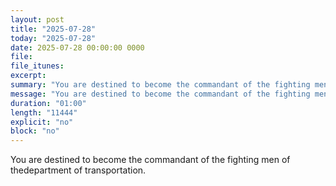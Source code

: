 ```yaml
---
layout: post
title: "2025-07-28"
today: "2025-07-28"
date: 2025-07-28 00:00:00 0000
file:
file_itunes:
excerpt:
summary: "You are destined to become the commandant of the fighting men of thedepartment of transportation."
message: "You are destined to become the commandant of the fighting men of thedepartment of transportation."
duration: "01:00"
length: "11444"
explicit: "no"
block: "no"
---
```

You are destined to become the commandant of the fighting men of thedepartment of transportation.


